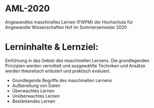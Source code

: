 # AML-2020
Angewandtes maschinelles Lernen (FWPM) der Hochschule für Angewandte Wissenschaften Hof im Sommersemester 2020

# Lerninhalte & Lernziel:
Einführung in das Gebiet des maschinellen Lernens. Die grundlegenden Prinzipien werden vermittelt und ausgewählte Techniken und Ansätze werden theoretisch erläutert und praktisch evaluiert.

- Grundlegende Begriffe des maschinellen Lernens 
- Aufbereitung von Daten 
- Überwachtes Lernen 
- Unüberwachtes Lernen 
- Bestärkendes Lernen